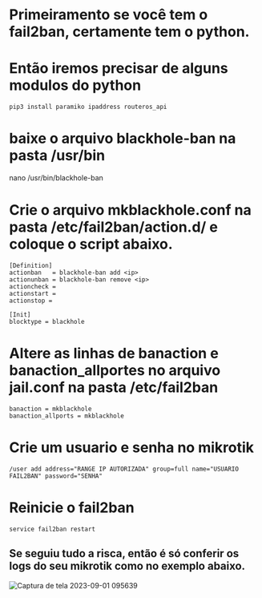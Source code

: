 # Primeiramento se você tem o fail2ban, certamente tem o python.
# Então iremos precisar de alguns modulos do python 
```
pip3 install paramiko ipaddress routeros_api
```

# baixe o arquivo blackhole-ban na pasta /usr/bin
nano /usr/bin/blackhole-ban


# Crie o arquivo mkblackhole.conf na pasta /etc/fail2ban/action.d/ e coloque o script abaixo.
```
[Definition]
actionban   = blackhole-ban add <ip>
actionunban = blackhole-ban remove <ip>
actioncheck =
actionstart =
actionstop =

[Init]
blocktype = blackhole
```

# Altere as linhas de banaction e banaction_allportes no arquivo jail.conf na pasta /etc/fail2ban
```
banaction = mkblackhole
banaction_allports = mkblackhole
```

# Crie um usuario e senha no mikrotik
```
/user add address="RANGE IP AUTORIZADA" group=full name="USUARIO FAIL2BAN" password="SENHA"

```

# Reinicie o fail2ban
```
service fail2ban restart
```

## Se seguiu tudo a risca, então é só conferir os logs do seu mikrotik como no exemplo abaixo.
![Captura de tela 2023-09-01 095639](https://github.com/joandson19/Fail2Ban/assets/36518985/863e14b1-ab9a-428a-87e5-0f2f5dbf6bcf)
